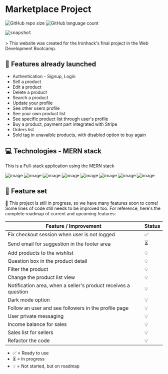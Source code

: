 # Marketplace Project

![GitHub repo size](https://img.shields.io/github/repo-size/melissaimai/p3-client?style=for-the-badge)
![GitHub language count](https://img.shields.io/github/languages/count/melissaimai/p3-client?style=for-the-badge)

<kbd>
<img src="https://res.cloudinary.com/drtyf5i7d/image/upload/v1671319048/snapshot_g32suf.png" alt="snapshot">
</kbd>
<br /> 
<br /> 
> This website was created for the Ironhack's final project in the Web Development Bootcamp.


## 🚀 Features already launched
* Authentication - Signup, Login
* Sell a product
* Edit a product
* Delete a product
* Search a product
* Update your profile
* See other users profile
* See your own product list
* See specific product list through user's profile
* Buy a product, payment part integrated with Stripe
* Orders list
* Sold tag in unavaible products, with disabled option to buy again

## 💻 Technologies - MERN stack

This is a Full-stack application using the MERN stack

![image](https://img.shields.io/badge/MongoDB-4EA94B?style=for-the-badge&logo=mongodb&logoColor=white)
![image](https://img.shields.io/badge/Express.js-404D59?style=for-the-badge)
![image](https://img.shields.io/badge/React-20232A?style=for-the-badge&logo=react&logoColor=61DAFB)
![image](https://img.shields.io/badge/Node.js-43853D?style=for-the-badge&logo=node.js&logoColor=white)
![image](https://img.shields.io/badge/JavaScript-F7DF1E?style=for-the-badge&logo=javascript&logoColor=black)
![image](https://img.shields.io/badge/HTML5-E34F26?style=for-the-badge&logo=html5&logoColor=white)
![image](https://img.shields.io/badge/CSS3-1572B6?style=for-the-badge&logo=css3&logoColor=white)
![image](https://img.shields.io/badge/Bootstrap-563D7C?style=for-the-badge&logo=bootstrap&logoColor=white)

## 📝 Feature set

🚧 This project is still in progress, so we have many features soon to come! Some lines of code still needs to be improved too. For reference, here's the complete roadmap of current and upcoming features:

| Feature / Improvement                                          | Status|
| ---------------------------------------------------------------| ---   |
| Fix checkout session when user is not logged                   |  ✅  |
| Send email for suggestion in the footer area                   |  ⏳  |
| Add products to the wishlist                                   |  💡  |
| Question box in the product detail                             |  💡  |
| Filter the product                                             |  💡  |
| Change the product list view                                   |  💡  |
| Notification area, when a seller's product receives a question |  💡  |
| Dark mode option                                               |  💡  |
| Follow an user and see followers in the profile page           |  💡  |
| User private messaging                                         |  💡  |
| Income balance for sales                                       |  💡  |
| Sales list for sellers                                         |  💡  |
| Refactor the code                                              |  💡  |

* ✅ = Ready to use
* ⏳ = In progress
* 💡 = Not started, but on roadmap
